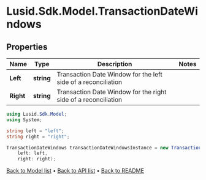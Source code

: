 # Lusid.Sdk.Model.TransactionDateWindows

## Properties

Name | Type | Description | Notes
------------ | ------------- | ------------- | -------------
**Left** | **string** | Transaction Date Window for the left side of a reconciliation | 
**Right** | **string** | Transaction Date Window for the right side of a reconciliation | 

```csharp
using Lusid.Sdk.Model;
using System;

string left = "left";
string right = "right";

TransactionDateWindows transactionDateWindowsInstance = new TransactionDateWindows(
    left: left,
    right: right);
```

[Back to Model list](../README.md#documentation-for-models) &#8226; [Back to API list](../README.md#documentation-for-api-endpoints) &#8226; [Back to README](../README.md)
